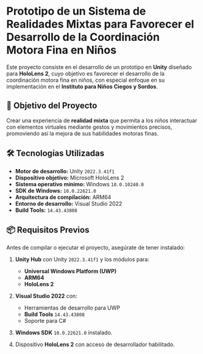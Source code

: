 # Prototipo de un Sistema de Realidades Mixtas para Favorecer el Desarrollo de la Coordinación Motora Fina en Niños

Este proyecto consiste en el desarrollo de un prototipo en **Unity** diseñado para **HoloLens 2**, cuyo objetivo es favorecer el desarrollo de la coordinación motora fina en niños, con especial enfoque en su implementación en el **Instituto para Niños Ciegos y Sordos**.

## 🎯 Objetivo del Proyecto
Crear una experiencia de **realidad mixta** que permita a los niños interactuar con elementos virtuales mediante gestos y movimientos precisos, promoviendo así la mejora de sus habilidades motoras finas.

## 🛠 Tecnologías Utilizadas
- **Motor de desarrollo:** Unity `2022.3.41f1`
- **Dispositivo objetivo:** Microsoft HoloLens 2
- **Sistema operativo mínimo:** Windows `10.0.10240.0`
- **SDK de Windows:** `10.0.22621.0`
- **Arquitectura de compilación:** ARM64
- **Entorno de desarrollo:** Visual Studio 2022
- **Build Tools:** `14.43.43808`

## 📦 Requisitos Previos

Antes de compilar o ejecutar el proyecto, asegúrate de tener instalado:

1. **Unity Hub** con Unity `2022.3.41f1` y los módulos para:
   - **Universal Windows Platform (UWP)**
   - **ARM64**
   - **HoloLens 2**

2. **Visual Studio 2022** con:
   - Herramientas de desarrollo para UWP
   - **Build Tools** `14.43.43808`
   - Soporte para C#

3. **Windows SDK** `10.0.22621.0` instalado.

4. Dispositivo **HoloLens 2** con acceso de desarrollador habilitado.
